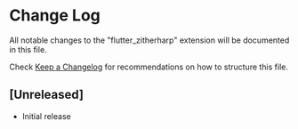 # Change Log

All notable changes to the "flutter_zitherharp" extension will be documented in this file.

Check [Keep a Changelog](http://keepachangelog.com/) for recommendations on how to structure this file.

## [Unreleased]

- Initial release